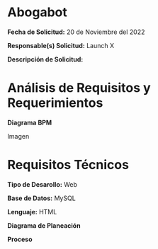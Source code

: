 # Abogabot

 **Fecha de Solicitud:** 20 de Noviembre del 2022
 
 **Responsable(s) Solicitud:** Launch X
 
 **Descripción de Solicitud:**
 

 # Análisis de Requisitos y Requerimientos

 **Diagrama BPM**

 Imagen

 # Requisitos Técnicos

 **Tipo de Desarollo:** Web
 
 **Base de Datos:** MySQL
 
 **Lenguaje:** HTML
 
 **Diagrama de Planeación**
 
 **Proceso**
